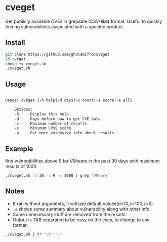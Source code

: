 # cveget
Get publicly available CVEs in grepable (CSV-like) format.
Useful to quickly finding vulnerabilities associated with a specific product.

## Install
```bash
git clone https://github.com/gholamifrd/cveget
cd cveget
chmod +x cveget.sh
./cveget.sh
```

## Usage
```bash

Usage: cveget [-h help|-d days|-c count|-s score|-a all]

    Options:
    -h     Display this help
    -d     Days before now to get CVE data
    -c     Maximum number of results
    -s     Minimum CVSS score
    -a     Get more extensive info about results
```
## Example
find vulnerabilities above 9 for VMware in the past 30 days with maximum results of
1000
```bash
./cveget.sh -d 30 -s 9 -c 1000 | grep "VMware"
```
## Notes
- If ran without arguments, it will use default values(d=10,c=100,s=5)
- `-a` shows some summary about vulnerability along with other info
- Some unnecessary stuff are removed from the results
- Output is TAB separated to be easy on the eyes, to change to csv format:
```bash
./cveget.sh | tr "\t" ","
```
